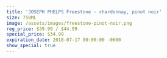 ```yaml
---
title: 'JOSEPH PHELPS Freestone - chardonnay, pinot noir'
size: 750ML
image: /assets/images/freestone-pinot-noir.png
reg_price: $39.99 / $44.99
special_price: $34.99
expiration_date: 2018-07-17 00:00:00 -0600
show_special: true
---
```


